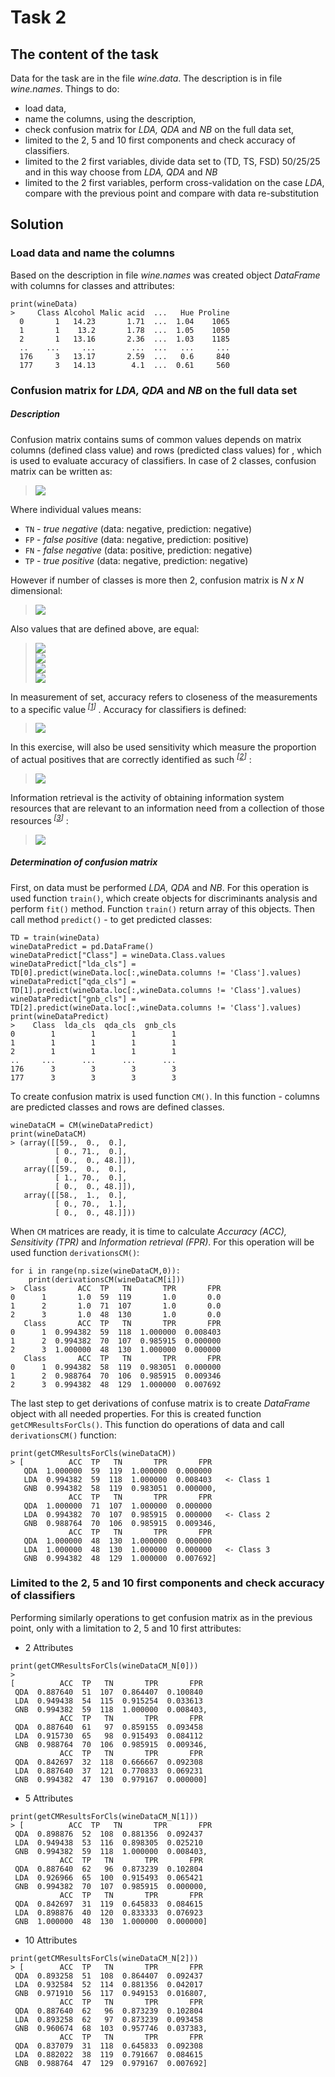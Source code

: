 # Task 2
## The content of the task
Data for the task are in the file _wine.data_. The description is in file _wine.names_.
Things to do:
* load data,
* name the columns, using the description,
* check confusion matrix for _LDA, QDA_ and _NB_ on the full data set,
* limited to the 2, 5 and 10 first components and check accuracy of classifiers.
* limited to the 2 first variables, divide data set to (TD, TS, FSD) 50/25/25 and in this way choose from  _LDA, QDA_ and _NB_
* limited to the 2 first variables, perform cross-validation on the case _LDA_, compare with the previous point and compare with data re-substitution

## Solution
### Load data and name the columns
Based on the description in file _wine.names_ was created object _DataFrame_ with columns for classes and attributes:
```
print(wineData)
>     Class Alcohol Malic acid  ...   Hue Proline
  0       1   14.23       1.71  ...  1.04    1065
  1       1    13.2       1.78  ...  1.05    1050
  2       1   13.16       2.36  ...  1.03    1185
  ..    ...     ...        ...  ...   ...     ...
  176     3   13.17       2.59  ...   0.6     840
  177     3   14.13        4.1  ...  0.61     560

```

### Confusion matrix for _LDA, QDA_ and _NB_ on the full data set
##### Description
Confusion matrix contains sums of common values depends on matrix columns (defined class value)
 and rows (predicted class values) for , which is used to evaluate accuracy of classifiers.
In case of 2 classes, confusion matrix can be written as:

><img src="http://latex.codecogs.com/gif.latex?CM%3D%5Cbegin%7Bpmatrix%7D%20TP%20%26FN%20%5C%5C%20FP%26%20TN%20%5Cend%7Bpmatrix%7D" />

Where individual values means:
* `TN` - _true negative_ (data: negative, prediction: negative)
* `FP` - _false positive_ (data: negative, prediction: positive)
* `FN` - _false negative_ (data: positive, prediction: negative)
* `TP` - _true positive_ (data: negative, prediction: negative)

However if number of classes is more then 2, confusion matrix is _N x N_ dimensional:
><img src="http://latex.codecogs.com/gif.latex?CM%3D%5Cbegin%7Bpmatrix%7D%20c_1_1%20%26%5Ccdots%20%26c_1_n%20%5C%5C%20%5Cvdots%20%26%20%5Cddots%20%26%5Cvdots%20%5C%5C%20c_n_1%26%20%5Ccdots%20%26c_n_n%20%5Cend%7Bpmatrix%7D" />

Also values that are defined above, are equal:

><img src="http://latex.codecogs.com/gif.latex?TP_i%20%3D%20c_i_i" />
><br />
><img src="http://latex.codecogs.com/gif.latex?FP_i%20%3D%20%5Csum_%7Bl%3D1%7D%5E%7Bn%7Dc_l_i%20-%20TP_i" />
><br />
><img src="http://latex.codecogs.com/gif.latex?FN_i%20%3D%20%5Csum_%7Bl%3D1%7D%5E%7Bn%7Dc_i_l%20-%20TP_i" />
><br />
><img src="http://latex.codecogs.com/gif.latex?TN_i%20%3D%20%5Csum_%7Bl%3D1%7D%5E%7Bn%7D%5Csum_%7Bk%3D1%7D%5E%7Bn%7Dc_l_k%20-%20TP_i-%20FP_i-%20FN_i" />


In measurement of set, accuracy refers to closeness of the measurements to a specific value<sup> _[[1]]_</sup>&nbsp;. 
Accuracy for classifiers is defined:
><img src="http://latex.codecogs.com/gif.latex?ACC%3D%5Cfrac%7BTP&plus;TN%7D%7BTP&plus;TN&plus;FP&plus;FN%7D" />
In this exercise, will also be used sensitivity which measure the proportion of actual
positives that are correctly identified as such <sup> _[[2]]_</sup>&nbsp;:

><img src="http://latex.codecogs.com/gif.latex?TPR%3D%5Cfrac%7BTP%7D%7BTP&plus;FN%7D" />

Information retrieval is the activity of obtaining information system resources that are relevant to an information
 need from a collection of those resources<sup> _[[3]]_</sup>&nbsp;:
><img src="http://latex.codecogs.com/gif.latex?FPR%3D%5Cfrac%7BFP%7D%7BFP&plus;TN%7D%3D1-TPR" />

##### Determination of confusion matrix
First, on data must be performed  _LDA, QDA_ and _NB_. For this operation is used function `train()`,
which create objects for discriminants analysis and perform `fit()` method. Function `train()`
return array of this objects. Then call method `predict()` - to get predicted classes:
```
TD = train(wineData)
wineDataPredict = pd.DataFrame()
wineDataPredict["Class"] = wineData.Class.values
wineDataPredict["lda_cls"] = TD[0].predict(wineData.loc[:,wineData.columns != 'Class'].values)
wineDataPredict["qda_cls"] = TD[1].predict(wineData.loc[:,wineData.columns != 'Class'].values)
wineDataPredict["gnb_cls"] = TD[2].predict(wineData.loc[:,wineData.columns != 'Class'].values)
print(wineDataPredict)
>    Class  lda_cls  qda_cls  gnb_cls
0        1        1        1        1
1        1        1        1        1
2        1        1        1        1
..     ...      ...      ...      ...
176      3        3        3        3
177      3        3        3        3
```
To create confusion matrix is used function `CM()`. In this function - columns are predicted classes and rows are defined classes.
```
wineDataCM = CM(wineDataPredict)
print(wineDataCM)
> (array([[59.,  0.,  0.],
          [ 0., 71.,  0.],
          [ 0.,  0., 48.]]),
   array([[59.,  0.,  0.],
          [ 1., 70.,  0.],
          [ 0.,  0., 48.]]),
   array([[58.,  1.,  0.],
          [ 0., 70.,  1.],
          [ 0.,  0., 48.]]))
```
When `CM` matrices are ready, it is time to calculate _Accuracy (ACC),
Sensitivity (TPR)_ and _Information retrieval (FPR)_. For this operation
will be used function `derivationsCM()`:
```
for i in range(np.size(wineDataCM,0)):
    print(derivationsCM(wineDataCM[i]))
>  Class       ACC  TP   TN       TPR       FPR
0      1       1.0  59  119       1.0       0.0
1      2       1.0  71  107       1.0       0.0
2      3       1.0  48  130       1.0       0.0
   Class       ACC  TP   TN       TPR       FPR
0      1  0.994382  59  118  1.000000  0.008403
1      2  0.994382  70  107  0.985915  0.000000
2      3  1.000000  48  130  1.000000  0.000000
   Class       ACC  TP   TN       TPR       FPR
0      1  0.994382  58  119  0.983051  0.000000
1      2  0.988764  70  106  0.985915  0.009346
2      3  0.994382  48  129  1.000000  0.007692
```

The last step to get derivations of confuse matrix is to create _DataFrame_ object with all needed properties.
For this is created function `getCMResultsForCls()`. This function do operations of data and call `derivationsCM()` function:
```
print(getCMResultsForCls(wineDataCM))
> [          ACC  TP   TN       TPR       FPR
   QDA  1.000000  59  119  1.000000  0.000000
   LDA  0.994382  59  118  1.000000  0.008403   <- Class 1
   GNB  0.994382  58  119  0.983051  0.000000,
             ACC  TP   TN       TPR       FPR
   QDA  1.000000  71  107  1.000000  0.000000
   LDA  0.994382  70  107  0.985915  0.000000   <- Class 2
   GNB  0.988764  70  106  0.985915  0.009346,
             ACC  TP   TN       TPR       FPR
   QDA  1.000000  48  130  1.000000  0.000000
   LDA  1.000000  48  130  1.000000  0.000000   <- Class 3
   GNB  0.994382  48  129  1.000000  0.007692]
```

### Limited to the 2, 5 and 10 first components and check accuracy of classifiers
Performing similarly operations to get confusion matrix as in the previous point, only with a limitation 
to 2, 5 and 10 first attributes:


* 2 Attributes
```
print(getCMResultsForCls(wineDataCM_N[0]))
> 
[          ACC  TP   TN       TPR       FPR
 QDA  0.887640  51  107  0.864407  0.100840
 LDA  0.949438  54  115  0.915254  0.033613
 GNB  0.994382  59  118  1.000000  0.008403,
           ACC  TP   TN       TPR       FPR
 QDA  0.887640  61   97  0.859155  0.093458
 LDA  0.915730  65   98  0.915493  0.084112
 GNB  0.988764  70  106  0.985915  0.009346,
           ACC  TP   TN       TPR       FPR
 QDA  0.842697  32  118  0.666667  0.092308
 LDA  0.887640  37  121  0.770833  0.069231
 GNB  0.994382  47  130  0.979167  0.000000]
```

* 5 Attributes
```
print(getCMResultsForCls(wineDataCM_N[1]))
> [          ACC  TP   TN       TPR       FPR
 QDA  0.898876  52  108  0.881356  0.092437
 LDA  0.949438  53  116  0.898305  0.025210
 GNB  0.994382  59  118  1.000000  0.008403,
           ACC  TP   TN       TPR       FPR
 QDA  0.887640  62   96  0.873239  0.102804
 LDA  0.926966  65  100  0.915493  0.065421
 GNB  0.994382  70  107  0.985915  0.000000,
           ACC  TP   TN       TPR       FPR
 QDA  0.842697  31  119  0.645833  0.084615
 LDA  0.898876  40  120  0.833333  0.076923
 GNB  1.000000  48  130  1.000000  0.000000]
```

* 10 Attributes
```
print(getCMResultsForCls(wineDataCM_N[2]))
> [        ACC  TP   TN       TPR       FPR
 QDA  0.893258  51  108  0.864407  0.092437
 LDA  0.932584  52  114  0.881356  0.042017
 GNB  0.971910  56  117  0.949153  0.016807,
           ACC  TP   TN       TPR       FPR
 QDA  0.887640  62   96  0.873239  0.102804
 LDA  0.893258  62   97  0.873239  0.093458
 GNB  0.960674  68  103  0.957746  0.037383,
           ACC  TP   TN       TPR       FPR
 QDA  0.837079  31  118  0.645833  0.092308
 LDA  0.882022  38  119  0.791667  0.084615
 GNB  0.988764  47  129  0.979167  0.007692]
```



[1]: https://en.wikipedia.org/wiki/Accuracy_and_precision
[2]: https://en.wikipedia.org/wiki/Sensitivity_and_specificity
[3]: https://en.wikipedia.org/wiki/Information_retrieval#Fall-out